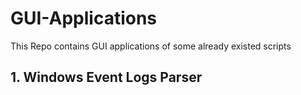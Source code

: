 # GUI-Applications
This Repo contains GUI applications of some already existed scripts

## 1. Windows Event Logs Parser
